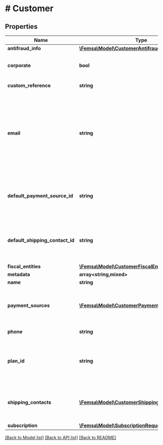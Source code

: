 # # Customer

## Properties

Name | Type | Description | Notes
------------ | ------------- | ------------- | -------------
**antifraud_info** | [**\Femsa\Model\CustomerAntifraudInfo**](CustomerAntifraudInfo.md) |  | [optional]
**corporate** | **bool** | It is a value that allows identifying if the email is corporate or not. | [optional] [default to false]
**custom_reference** | **string** | It is an undefined value. | [optional]
**email** | **string** | An email address is a series of customizable characters followed by a universal Internet symbol, the at symbol (@), the name of a host server, and a web domain ending (.mx, .com, .org, . net, etc). |
**default_payment_source_id** | **string** | It is a parameter that allows to identify in the response, the Femsa ID of a payment method (payment_id) | [optional]
**default_shipping_contact_id** | **string** | It is a parameter that allows to identify in the response, the Femsa ID of the shipping address (shipping_contact) | [optional]
**fiscal_entities** | [**\Femsa\Model\CustomerFiscalEntitiesRequest[]**](CustomerFiscalEntitiesRequest.md) |  | [optional]
**metadata** | **array<string,mixed>** |  | [optional]
**name** | **string** | Client&#39;s name |
**payment_sources** | [**\Femsa\Model\CustomerPaymentMethodsRequest[]**](CustomerPaymentMethodsRequest.md) | Contains details of the payment methods that the customer has active or has used in Femsa | [optional]
**phone** | **string** | Is the customer&#39;s phone number |
**plan_id** | **string** | Contains the ID of a plan, which could together with name, email and phone create a client directly to a subscription | [optional]
**shipping_contacts** | [**\Femsa\Model\CustomerShippingContacts[]**](CustomerShippingContacts.md) | Contains the detail of the shipping addresses that the client has active or has used in Femsa | [optional]
**subscription** | [**\Femsa\Model\SubscriptionRequest**](SubscriptionRequest.md) |  | [optional]

[[Back to Model list]](../../README.md#models) [[Back to API list]](../../README.md#endpoints) [[Back to README]](../../README.md)
